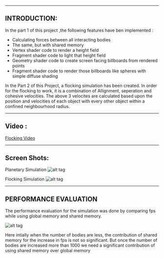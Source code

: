 
---
INTRODUCTION:
---
In the part 1 of this project ,the following features have ben implemented :

 *  Calculating forces between all interacting bodies
 *  The same, but with shared memory
 *  Vertex shader code to render a height field
 *  Fragment shader code to light that height field
 *  Geometry shader code to create screen facing billboards from rendered points
 *  Fragment shader code to render those billboards like spheres with simple diffuse shading

In the Part 2 of this Project, a flocking simulation has been created. In order for the flocking
to work, it is a combination of Allignment, seperation and cohesive velocities. 
The above 3 velocites are calculated based upon the position and velocities of each object with
every other object within a confined neighbourhood radius.

---
Video :
---
[Flocking Video](http://www.youtube.com/watch?v=QnTGIj2jIUw)

---
Screen Shots:
---
Planetary Simulation 
![alt tag](https://raw.github.com/vivreddy/Project3-Simulation/master/images/planets.jpg)

Flocking Simulation
![alt tag](https://raw.github.com/vivreddy/Project3-Simulation/master/images/flocking.jpg)

---
PERFORMANCE EVALUATION
---
The performance evaluation for the simulation was done by comparing fps while using
global memory and shared memory.

![alt tag](https://raw.github.com/vivreddy/Project3-Simulation/master/images/table.JPG)

Here intially when the number of bodies are less, the contribution of shared memory for the 
increase in fps is not so significant. But once the number of bodies are increased more than 
1000 we need a significant contribution of using shared memory over global memory




